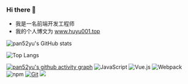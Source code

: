 ### Hi there 👋
+ 我是一名前端开发工程师
+ 我的个人博文为 www.huyu001.top

![pan52yu's GitHub stats](https://github-readme-stats.vercel.app/api?username=pan52yu&show_icons=true&theme=tokyonight)

![Top Langs](https://github-readme-stats.vercel.app/api/top-langs/?username=pan52yu&layout=compact&theme=tokyonight)


[![pan52yu's github activity graph](https://github-readme-activity-graph.cyclic.app/graph?username=pan52yu&bg_color=fffff0&color=708090&line=24292e&point=24292e&area=true&hide_border=true)](https://github.com/pan52yu/github-readme-activity-graph)
![JavaScript](https://img.shields.io/badge/JavaScript-F7DF1E?style=flat-square&logo=JavaScript&logoColor=ffffff)
![Vue.js](https://img.shields.io/badge/-Vue.js-4FC08D?style=flat-square&logo=Vue.js&logoColor=ffffff)
![Webpack](https://img.shields.io/badge/-Webpack-8DD6F9?style=flat-square&logo=webpack&logoColor=ffffff)
![npm](https://img.shields.io/badge/-NPM-CB3837?style=flat-square&logo=npm&logoColor=white)
[![Git](https://img.shields.io/badge/-Git-f05032?style=flat-square&logo=git&logoColor=white)](https://git-scm.com/)
<img src="https://visitor-badge.glitch.me/badge?page_id=https://github.com/pan52yu&right_color=red" />



<!--
**pan52yu/pan52yu** is a ✨ _special_ ✨ repository because its `README.md` (this file) appears on your GitHub profile.

Here are some ideas to get you started:

- 🔭 I’m currently working on ...
- 🌱 I’m currently learning ...
- 👯 I’m looking to collaborate on ...
- 🤔 I’m looking for help with ...
- 💬 Ask me about ...
- 📫 How to reach me: ...
- 😄 Pronouns: ...
- ⚡ Fun fact: ....
-->
